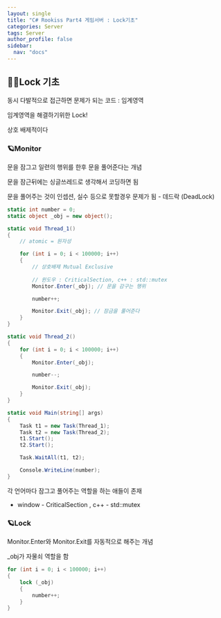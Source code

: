 ```yaml
---
layout: single
title: "C# Rookiss Part4 게임서버 : Lock기초"
categories: Server
tags: Server
author_profile: false
sidebar:
  nav: "docs"
---
```



## 🙇‍♀️Lock 기초

동시 다발적으로 접근하면 문제가 되는 코드 : 임계영역

임계영역을 해결하기위한 Lock!

상호 배제적이다

### 🪐Monitor

문을 잠그고 일련의 행위를 한후 문을 풀어준다는 개념

문을 잠근뒤에는 싱글쓰레드로 생각해서 코딩하면 됨

문을 풀어주는 것이 인셉션, 실수 등으로 못할경우 문제가 됨 - 데드락 (DeadLock)

```cs
static int number = 0;
static object _obj = new object();

static void Thread_1()
{
    // atomic = 원자성

    for (int i = 0; i < 100000; i++)
    {
        // 상호배제 Mutual Exclusive
        
        // 윈도우 : CriticalSection, c++ : std::mutex
        Monitor.Enter(_obj); // 문을 감구는 행위

        number++;

        Monitor.Exit(_obj); // 잠금을 풀어준다
    }
}

static void Thread_2()
{
    for (int i = 0; i < 100000; i++)
    {
        Monitor.Enter(_obj);

        number--;

        Monitor.Exit(_obj);
    }
}

static void Main(string[] args)
{
    Task t1 = new Task(Thread_1);
    Task t2 = new Task(Thread_2);
    t1.Start();
    t2.Start();

    Task.WaitAll(t1, t2);

    Console.WriteLine(number);
}
```

각 언어마다 잠그고 풀어주는 역할을 하는 애들이 존재
* window - CriticalSection , c++ - std::mutex



### 🪐Lock

Monitor.Enter와 Monitor.Exit를 자동적으로 해주는 개념

_obj가 자물쇠 역할을 함


```cs
for (int i = 0; i < 100000; i++)
{
    lock (_obj)
    {
        number++;
    }
}
```
















